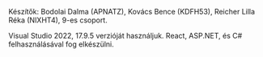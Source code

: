 Készítők: Bodolai Dalma (APNATZ),
          Kovács Bence (KDFH53),
          Reicher Lilla Réka (NIXHT4), 9-es csoport.

Visual Studio 2022, 17.9.5 verzióját használjuk.
React, ASP.NET, és C# felhasználásával fog elkészülni.




